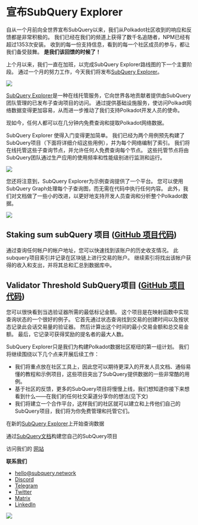# 宣布SubQuery Explorer

自从一个月前向全世界宣布SubQuery以来，我们从Polkadot社区收到的响应和反馈都是非常积极的。 我们已经在我们的频道上获得了数千名追随者，NPM已经有超过1353次安装。 收到的每一份支持信息，看到的每一个社区成员的参与，都让我们备受鼓舞。 **是我们该回馈的时候了！**

上个月以来，我们一直在加班，以完成SubQuery Explorer路线图的下一个主要阶段。 通过一个月的努力工作，今天我们将发布[SubQuery Explorer](https://explorer.subquery.network/)。

![](https://miro.medium.com/max/1400/0*2bDaF3HPgNkpm8Kt)

[SubQuery Explorer](https://explorer.subquery.network/)是一种在线托管服务，它向世界各地贡献者提供由SubQuery团队管理的已发布子查询项目的访问。 通过提供基础设施服务，使访问Polkadt网络数据变得更加容易，从而进一步推动了我们支持Polkadot开发人员的使命。

现如今，任何人都可以在几分钟内免费查询和提取Polkadot网络数据。

SubQuery Explorer 使得入门变得更加简单。 我们已经为两个用例预先构建了SubQuery项目（下面将详细介绍这些用例），并为每个网络编制了索引。 我们将在线托管这些子查询节点，并允许任何人免费查询每个节点。 这些托管节点将由SubQuery团队通过生产应用的使用频率和性能级别进行监测和运行。

![](https://miro.medium.com/max/1400/0*3hmnk6sNoO5pdOWc)

您还将注意到，SubQuery Explorer为示例查询提供了一个平台。 您可以使用SubQuery Graph处理每个子查询图，而无需在代码中执行任何内容。 此外，我们对文档做了一些小的改进，以更好地支持开发人员查询和分析整个Polkadot数据。

![](https://miro.medium.com/max/1400/0*V1Mjpi1-gAT6M8-q)

## **Staking sum subQuery 项目 (**[GitHub 项目代码](https://github.com/subquery/subql-examples/tree/main/sum-reward))

通过查询任何帐户的帐户地址，您可以快速找到该账户的历史收支情况。 此subquery项目索引并记录在区块链上进行交易的账户。 继续索引将找出该帐户获得的收入和支出，并将其总和汇总到数据库中。

## **Validator Threshold SubQuery项目 (**[GitHub 项目代码](https://github.com/subquery/subql-examples/tree/main/validator-threshold))

您可以很快看到当选验证器所需的最低标记金额。 这个项目是在映射函数中实现查询状态的一个很好的例子。 它首先通过状态查询找到交易的创建时间以及按状态记录此会话交易量的验证器。 然后计算出这个时间的最小交易金额和总交易金额。 最后，它记录可获得奖励的提名者的最大人数。

SubQuery Explorer只是我们为构建Polkadot数据社区枢纽的第一组计划。 我们将继续围绕以下几个点来开展后续工作：

-   我们将重点放在社区工具上，因此您可以期待更深入的开发人员文档、通俗易懂的教程和示例项目，这些项目突出了SubQuery提供数据的一些非常酷的用例。
-   基于社区的反馈，更多的SubQuery项目将慢慢上线，我们想知道你接下来想看到什么——在我们的任何社交渠道分享你的想法(见下文)
-   我们将建立一个合作平台，这样我们的社区就可以建立和上传他们自己的SubQuery项目，我们将为你免费管理和托管它们。

在新的[SubQuery Explorer](https://explorer.subquery.network/)上开始查询数据

通过[SubQuery文档](https://doc.subquery.network/)构建您自己的SubQuery项目

访问我们的 [网站](https://subquery.network/)

**联系我们**

-   [hello@subquery.network](mailto:hello@subquery.network)
-   [Discord](https://discord.com/invite/78zg8aBSMG)
-   [Telegram](https://t.me/subquerynetwork)
-   [Twitter](https://twitter.com/subquerynetwork)
-   [Matrix](https://matrix.to/#/#subquery:matrix.org)
-   [LinkedIn](https://www.linkedin.com/company/subquery)

![](https://miro.medium.com/max/1400/0*tzhwpKRunR7AqFhr)